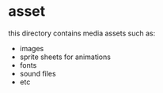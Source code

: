 # asset
this directory contains media assets such as:
- images
- sprite sheets for animations
- fonts
- sound files
- etc
